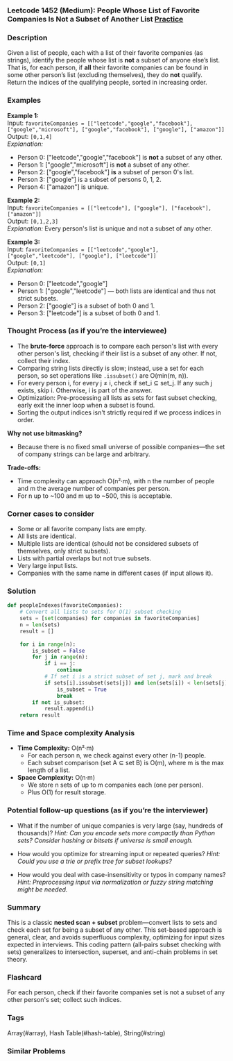 ### Leetcode 1452 (Medium): People Whose List of Favorite Companies Is Not a Subset of Another List [Practice](https://leetcode.com/problems/people-whose-list-of-favorite-companies-is-not-a-subset-of-another-list)

### Description  
Given a list of people, each with a list of their favorite companies (as strings), identify the people whose list is **not** a subset of anyone else’s list.  
That is, for each person, if **all** their favorite companies can be found in some other person’s list (excluding themselves), they do **not** qualify.  
Return the indices of the qualifying people, sorted in increasing order.

### Examples  

**Example 1:**  
Input: `favoriteCompanies = [["leetcode","google","facebook"], ["google","microsoft"], ["google","facebook"], ["google"], ["amazon"]]`  
Output: `[0,1,4]`  
*Explanation:*
- Person 0: ["leetcode","google","facebook"] is **not** a subset of any other.
- Person 1: ["google","microsoft"] is **not** a subset of any other.
- Person 2: ["google","facebook"] **is** a subset of person 0's list.
- Person 3: ["google"] is a subset of persons 0, 1, 2.
- Person 4: ["amazon"] is unique.

**Example 2:**  
Input: `favoriteCompanies = [["leetcode"], ["google"], ["facebook"], ["amazon"]]`  
Output: `[0,1,2,3]`  
*Explanation:*
Every person's list is unique and not a subset of any other.

**Example 3:**  
Input: `favoriteCompanies = [["leetcode","google"], ["google","leetcode"], ["google"], ["leetcode"]]`  
Output: `[0,1]`  
*Explanation:*
- Person 0: ["leetcode","google"]
- Person 1: ["google","leetcode"] — both lists are identical and thus not strict subsets.
- Person 2: ["google"] is a subset of both 0 and 1.
- Person 3: ["leetcode"] is a subset of both 0 and 1.

### Thought Process (as if you’re the interviewee)  
- The **brute-force** approach is to compare each person's list with every other person's list, checking if their list is a subset of any other. If not, collect their index.
- Comparing string lists directly is slow; instead, use a set for each person, so set operations like `.issubset()` are O(min(m, n)).
- For every person i, for every j ≠ i, check if set_i ⊆ set_j. If any such j exists, skip i. Otherwise, i is part of the answer.
- Optimization: Pre-processing all lists as sets for fast subset checking, early exit the inner loop when a subset is found.
- Sorting the output indices isn't strictly required if we process indices in order.

**Why not use bitmasking?**
- Because there is no fixed small universe of possible companies—the set of company strings can be large and arbitrary.

**Trade-offs:**  
- Time complexity can approach O(n²·m), with n the number of people and m the average number of companies per person.
- For n up to ~100 and m up to ~500, this is acceptable.

### Corner cases to consider  
- Some or all favorite company lists are empty.
- All lists are identical.
- Multiple lists are identical (should not be considered subsets of themselves, only strict subsets).
- Lists with partial overlaps but not true subsets.
- Very large input lists.
- Companies with the same name in different cases (if input allows it).

### Solution

```python
def peopleIndexes(favoriteCompanies):
    # Convert all lists to sets for O(1) subset checking
    sets = [set(companies) for companies in favoriteCompanies]
    n = len(sets)
    result = []
    
    for i in range(n):
        is_subset = False
        for j in range(n):
            if i == j:
                continue
            # If set i is a strict subset of set j, mark and break
            if sets[i].issubset(sets[j]) and len(sets[i]) < len(sets[j]):
                is_subset = True
                break
        if not is_subset:
            result.append(i)
    return result
```

### Time and Space complexity Analysis  

- **Time Complexity:** O(n²·m)  
  - For each person n, we check against every other (n-1) people.
  - Each subset comparison (set A ⊆ set B) is O(m), where m is the max length of a list.
- **Space Complexity:** O(n·m)  
  - We store n sets of up to m companies each (one per person).
  - Plus O(1) for result storage.

### Potential follow-up questions (as if you’re the interviewer)  

- What if the number of unique companies is very large (say, hundreds of thousands)?
  *Hint: Can you encode sets more compactly than Python sets? Consider hashing or bitsets if universe is small enough.*

- How would you optimize for streaming input or repeated queries?
  *Hint: Could you use a trie or prefix tree for subset lookups?*

- How would you deal with case-insensitivity or typos in company names?
  *Hint: Preprocessing input via normalization or fuzzy string matching might be needed.*

### Summary
This is a classic **nested scan + subset** problem—convert lists to sets and check each set for being a subset of any other. This set-based approach is general, clear, and avoids superfluous complexity, optimizing for input sizes expected in interviews. This coding pattern (all-pairs subset checking with sets) generalizes to intersection, superset, and anti-chain problems in set theory.


### Flashcard
For each person, check if their favorite companies set is not a subset of any other person's set; collect such indices.

### Tags
Array(#array), Hash Table(#hash-table), String(#string)

### Similar Problems
